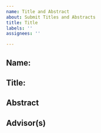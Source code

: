 ```yaml
---
name: Title and Abstract
about: Submit Titles and Abstracts
title: Title
labels: ''
assignees: ''

---
```


## Name:

## Title:


## Abstract


## Advisor(s)
